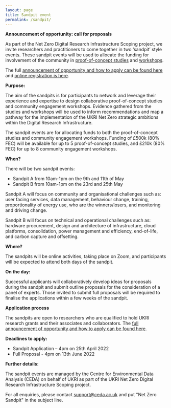 ```yaml
---
layout: page
title: Sandpit event 
permalink: /sandpit/
---
```


**Announcement of opportunity: call for proposals**  

As part of the Net Zero Digital Research Infrastructure Scoping project, we invite researchers and practitioners to come together in two ‘sandpit’ style events. These sandpit events will be used to allocate the funding for involvement of the community in [proof-of-concept studies](/proof-of-concept/) and [workshops](/workshops/).

The full [announcement of opportunity and how to apply can be found here](https://zenodo.org/record/6394481) and [online registration is here](https://www.eventbrite.co.uk/e/net-zero-dri-sandpit-events-invitation-to-submit-a-proposal-tickets-308713790257).

**Purpose:**

The aim of the sandpits is for participants to network and leverage their experience and expertise to design collaborative proof-of-concept studies and community engagement workshops. Evidence gathered from the studies and workshops will be used to inform recommendations and map a pathway for the implementation of the UKRI Net Zero strategic ambitions within the Digital Research Infrastructure.   

The sandpit events are for allocating funds to both the proof-of-concept studies and community engagement workshops. Funding of £500k (80% FEC) will be available for up to 5 proof-of-concept studies, and £210k (80% FEC) for up to 8 community engagement workshops. 

**When?**

There will be two sandpit events: 

* Sandpit A from 10am-1pm on the 9th and 11th of May
* Sandpit B from 10am-1pm on the 23rd and 25th May

Sandpit A will focus on community and organisational challenges such as: user facing services, data management, behaviour change, training, proportionality of energy use, who are the winners/losers, and monitoring and driving change.  

Sandpit B will focus on technical and operational challenges such as: hardware procurement, design and architecture of infrastructure, cloud platforms, consolidation, power management and efficiency, end-of-life, and carbon capture and offsetting. 

**Where?**

The sandpits will be online activities, taking place on Zoom, and participants will be expected to attend both days of the sandpit.   

**On the day:**

Successful applicants will collaboratively develop ideas for proposals during the sandpit and submit outline proposals for the consideration of a panel of experts. Those invited to submit full proposals will be required to finalise the applications within a few weeks of the sandpit. 

**Application process**

The sandpits are open to researchers who are qualified to hold UKRI research grants and their associates and collaborators. The [full announcement of opportunity and how to apply can be found here](https://doi.org/10.5281/zenodo.6394480).  

**Deadlines to apply:**  

* Sandpit Application – 4pm on 25th April 2022 
* Full Proposal - 4pm on 13th June 2022 

**Further details:** 

The sandpit events are managed by the Centre for Environmental Data Analysis (CEDA) on behalf of UKRI as part of the UKRI Net Zero Digital Research Infrastructure Scoping project. 

For all enquiries, please contact support@ceda.ac.uk  and put "Net Zero Sandpit" in the subject line. 
